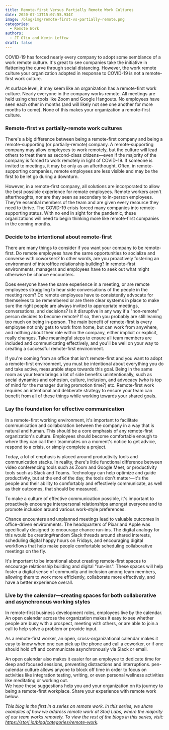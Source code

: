```yaml
---
title: Remote-first Versus Partially Remote Work Cultures
date: 2020-07-13T15:07:55.934Z
image: /blog/img/remote-first-vs-partially-remote.png
categories:
  - Remote Work
authors:
  - JT Olio and Kevin Leffew
draft: false
---
```

COVID-19 has forced nearly every company to adopt some semblance of a work remote culture. It's great to see companies take the initiative in flattening the curve through social distancing. However, the work remote culture your organization adopted in response to COVID-19 is not a remote-first work culture.

At surface level, it may seem like an organization has a remote-first work culture. Nearly everyone in the company works remote. All meetings are held using chat tools like Zoom and Google Hangouts. No employees have seen each other in months (and will likely not see one another for more months to come). None of this makes your organization a remote-first culture.

### Remote-first vs partially-remote work cultures

There's a big difference between being a remote-first company and being a remote-supporting (or partially-remote) company. A remote-supporting company may allow employees to work remotely, but the culture will lead others to treat them as second-class citizens—even if the majority of the company is forced to work remotely in light of COVID-19. If someone is invited to meetings, it may be only as an afterthought. Often, in remote-supporting companies, remote employees are less visible and may be the first to be let go during a downturn.

However, in a remote-first company, all solutions are incorporated to allow the best possible experience for remote employees. Remote workers aren't afterthoughts, nor are they seen as secondary to in-person employees. They're essential members of the team and are given every resource they need to thrive. The COVID-19 crisis forced many companies into remote-supporting status. With no end in sight for the pandemic, these organizations will need to begin thinking more like remote-first companies in the coming months. 

### Decide to be intentional about remote-first

There are many things to consider if you want your company to be remote-first. Do remote employees have the same opportunities to socialize and converse with coworkers? In other words, are you proactively fostering an environment of interoffice relationship building? In remote-first environments, managers and employees have to seek out what might otherwise be chance encounters. 

Does everyone have the same experience in a meeting, or are remote employees struggling to hear side conversations of the people in the meeting room? Do remote employees have to consistently advocate for themselves to be remembered or are there clear systems in place to make sure the right people are always invited to appropriate meetings, conversations, and decisions? Is it disruptive in any way if a "non-remote" person decides to become remote? If so, then you probably are still leaning too much on being in-person. The main benefit of remote-first is every employee not only gets to work from home, but can work from anywhere, and nothing about their role within the company, either implicit or explicit, really changes. Take meaningful steps to ensure all team members are included and communicating effectively, and you'll be well on your way to creating a successful remote-first environment.

If you're coming from an office that isn't remote-first and you want to adopt a remote-first environment, you must be intentional about everything you do and take active, measurable steps towards this goal. Being in the same room as your team brings a lot of side benefits unintentionally, such as social dynamics and cohesion, culture, inclusion, and advocacy (who is top of mind for the manager during promotion time?) etc. Remote-first work requires an intentional and deliberate strategy to ensure your team can benefit from all of these things while working towards your shared goals.

### Lay the foundation for effective communication

In a remote-first working environment, it's important to facilitate communication and collaboration between the company in a way that is natural and human. This should be a core emphasis of any remote-first organization's culture. Employees should become comfortable enough to where they can call their teammates on a moment's notice to get advice, respond to a crisis, or simply complete a project.

Today, a lot of emphasis is placed around productivity tools and communication stacks. In reality, there's little functional difference between video conferencing tools such as Zoom and Google Meet, or productivity tools such as Slack and Teams. Technology can help optimize and guide productivity, but at the end of the day, the tools don't matter—it's the people and their ability to comfortably and effectively communicate, as well as their outcomes, that should be measured.

To make a culture of effective communication possible, it's important to proactively encourage interpersonal relationships amongst everyone and to promote inclusion around various work-style preferences.

Chance encounters and unplanned meetings lead to valuable outcomes in office-driven environments. The headquarters of Pixar and Apple was specifically designed to encourage chance run-ins. The digital analogy for this would be creating#random Slack threads around shared interests, scheduling digital happy hours on Fridays, and encouraging digital workflows that help make people comfortable scheduling collaborative meetings on the fly.

It's important to be intentional about creating remote-first spaces to encourage relationship building and digital "run-ins". These spaces will help foster a digital sense of community and inclusion among team members, allowing them to work more efficiently, collaborate more effectively, and have a better experience overall.

### Live by the calendar—creating spaces for both collaborative and asynchronous working styles

In remote-first business development roles, employees live by the calendar. An open calendar across the organization makes it easy to see whether people are busy with a prospect, meeting with others, or are able to join a call to help solve a problem or provide input.

As a remote-first worker, an open, cross-organizational calendar makes it easy to know when one can pick up the phone and call a coworker, or if one should hold off and communicate asynchronously via Slack or email.

An open calendar also makes it easier for an employee to dedicate time for deep and focused sessions, preventing distractions and interruptions. pen-calendar culture allows anyone to block off time in order to focus on activities like integration testing, writing, or even personal wellness activities like meditating or working out.\
We hope these suggestions help you and your organization on its journey to being a remote-first workplace. Share your experience with remote work below.

*This blog is the first in a series on remote work. In this series, we share examples of how we address remote work at Storj Labs, where the majority of our team works remotely. To view the rest of the blogs in this series, visit: <https://storj.io/blog/categories/remote-work>.*